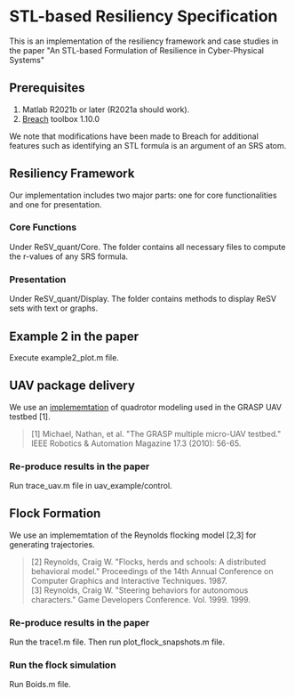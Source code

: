# STL-based Resiliency Specification

This is an implementation of the resiliency framework and case studies in the paper "An STL-based Formulation of Resilience in Cyber-Physical Systems"


## Prerequisites

1. Matlab R2021b or later (R2021a should work).
2. [Breach](https://github.com/decyphir/breach) toolbox 1.10.0

We note that modifications have been made to Breach for additional features such as identifying an STL formula is an argument of an SRS atom.

## Resiliency Framework

Our implementation includes two major parts: one for core functionalities and one for presentation.

### Core Functions

Under ReSV_quant/Core. The folder contains all necessary files to compute the r-values of any SRS formula.

### Presentation

Under ReSV_quant/Display. The folder contains methods to display ReSV sets with text or graphs.

## Example 2 in the paper

Execute example2_plot.m file.

## UAV package delivery

We use an [implememtation](https://github.com/yrlu/quadrotor) of quadrotor modeling used in the GRASP UAV testbed [1].

> [1] Michael, Nathan, et al. "The GRASP multiple micro-UAV testbed." IEEE Robotics & Automation Magazine 17.3 (2010): 56-65. 

### Re-produce results in the paper

Run trace_uav.m file in uav_example/control.

## Flock Formation

We use an implememtation of the Reynolds flocking model [2,3] for generating trajectories.

> [2] Reynolds, Craig W. "Flocks, herds and schools: A distributed behavioral model." Proceedings of the 14th Annual Conference on Computer Graphics and Interactive Techniques. 1987.  
> [3] Reynolds, Craig W. "Steering behaviors for autonomous characters." Game Developers Conference. Vol. 1999. 1999.

### Re-produce results in the paper

Run the trace1.m file. Then run plot_flock_snapshots.m file.

### Run the flock simulation

Run Boids.m file.
